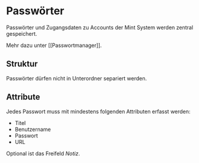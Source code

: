 # Passwörter
Passwörter und Zugangsdaten zu Accounts der Mint System werden zentral gespeichert.

Mehr dazu unter [[Passwortmanager]].

## Struktur

Passwörter dürfen nicht in Unterordner separiert werden.

## Attribute

Jedes Passwort muss mit mindestens folgenden Attributen erfasst werden:

* Titel
* Benutzername
* Passwort
* URL

Optional ist das Freifeld *Notiz*.
